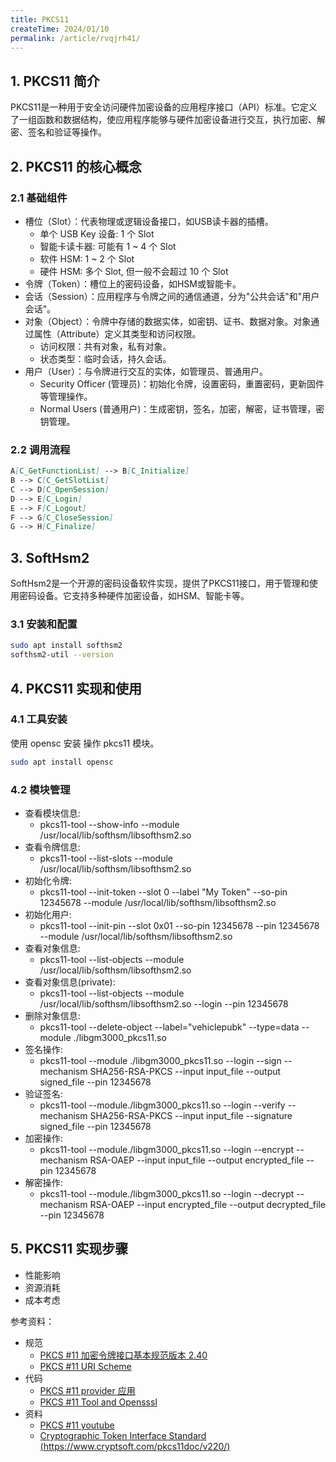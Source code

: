 ```yaml
---
title: PKCS11 
createTime: 2024/01/10
permalink: /article/rvqjrh41/
---
```


## 1. PKCS11 简介
PKCS11是一种用于安全访问硬件加密设备的应用程序接口（API）标准。它定义了一组函数和数据结构，使应用程序能够与硬件加密设备进行交互，执行加密、解密、签名和验证等操作。

## 2. PKCS11 的核心概念

### 2.1 基础组件
* 槽位（Slot）：代表物理或逻辑设备接口，如USB读卡器的插槽。
    * 单个 USB Key 设备: 1 个 Slot
    * 智能卡读卡器: 可能有 1 ~ 4 个 Slot
    * 软件 HSM: 1 ~ 2 个 Slot
    * 硬件 HSM: 多个 Slot, 但一般不会超过 10 个 Slot
* 令牌（Token）：槽位上的密码设备，如HSM或智能卡。
* 会话（Session）：应用程序与令牌之间的通信通道，分为"公共会话"和"用户会话"。
* 对象（Object）：令牌中存储的数据实体，如密钥、证书、数据对象。对象通过属性（Attribute）定义其类型和访问权限。
    * 访问权限：共有对象，私有对象。
    * 状态类型：临时会话，持久会话。
* 用户（User）：与令牌进行交互的实体，如管理员、普通用户。
    * Security Officer (管理员)：初始化令牌，设置密码，重置密码，更新固件等管理操作。
    * Normal Users (普通用户)：生成密钥，签名，加密，解密，证书管理，密钥管理。

### 2.2 调用流程

```markdown
A[C_GetFunctionList] --> B[C_Initialize] 
B --> C[C_GetSlotList]
C --> D[C_OpenSession]
D --> E[C_Login]
E --> F[C_Logout]
F --> G[C_CloseSession]
G --> H[C_Finalize]
```

## 3. SoftHsm2 
SoftHsm2是一个开源的密码设备软件实现，提供了PKCS11接口，用于管理和使用密码设备。它支持多种硬件加密设备，如HSM、智能卡等。

### 3.1 安装和配置
```bash 
sudo apt install softhsm2
softhsm2-util --version
```

## 4. PKCS11 实现和使用

### 4.1 工具安装

使用 opensc 安装 操作 pkcs11 模块。
```bash
sudo apt install opensc
```
### 4.2 模块管理
* 查看模块信息: 
    * pkcs11-tool --show-info --module /usr/local/lib/softhsm/libsofthsm2.so
* 查看令牌信息:
    * pkcs11-tool --list-slots --module /usr/local/lib/softhsm/libsofthsm2.so
* 初始化令牌:
    * pkcs11-tool --init-token --slot 0 --label "My Token" --so-pin 12345678 --module /usr/local/lib/softhsm/libsofthsm2.so
* 初始化用户:
    * pkcs11-tool --init-pin --slot 0x01 --so-pin 12345678 --pin 12345678 --module /usr/local/lib/softhsm/libsofthsm2.so
* 查看对象信息: 
    * pkcs11-tool --list-objects --module /usr/local/lib/softhsm/libsofthsm2.so
* 查看对象信息(private): 
    * pkcs11-tool --list-objects --module /usr/local/lib/softhsm/libsofthsm2.so --login --pin 12345678
* 删除对象信息:
    * pkcs11-tool --delete-object --label="vehiclepubk" --type=data --module ./libgm3000_pkcs11.so
* 签名操作: 
    * pkcs11-tool --module ./libgm3000_pkcs11.so --login --sign --mechanism SHA256-RSA-PKCS --input input_file --output signed_file --pin 12345678
* 验证签名: 
    * pkcs11-tool --module./libgm3000_pkcs11.so --login --verify --mechanism SHA256-RSA-PKCS --input input_file --signature signed_file --pin 12345678
* 加密操作: 
    * pkcs11-tool --module./libgm3000_pkcs11.so --login --encrypt --mechanism RSA-OAEP --input input_file --output encrypted_file --pin 12345678
* 解密操作:
    * pkcs11-tool --module./libgm3000_pkcs11.so --login --decrypt --mechanism RSA-OAEP --input encrypted_file --output decrypted_file --pin 12345678

## 5. PKCS11 实现步骤
- 性能影响
- 资源消耗
- 成本考虑

参考资料：

* 规范
    * [PKCS #11 加密令牌接口基本规范版本 2.40](https://docs.oasis-open.org/pkcs11/pkcs11-base/v2.40/errata01/os/pkcs11-base-v2.40-errata01-os-complete.html)
    * [PKCS #11 URI Scheme](https://www.rfc-editor.org/rfc/rfc7512)
* 代码 
    * [PKCS #11 provider 应用](https://github.com/embetrix/pkcs11-provider-example)
    * [PKCS #11 Tool and Opensssl](https://github.com/OpenSC/OpenSC/wiki/Using-pkcs11-tool-and-OpenSSL)
* 资料
    * [PKCS #11 youtube](https://www.youtube.com/watch?v=zTt9wp5vXDE&list=PLgBMtP0_D_aec5yMhAmcjmeFoJGwfgLKy)  
    * [Cryptographic Token Interface Standard (https://www.cryptsoft.com/pkcs11doc/v220/)](https://www.cryptsoft.com/pkcs11doc/v220/)